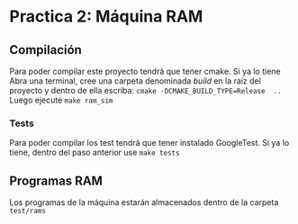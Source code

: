 # Practica 2: Máquina RAM

## Compilación
Para poder compilar este proyecto tendrá que tener cmake. Si ya lo tiene Abra una terminal, cree una carpeta denominada *build* en la raíz del proyecto y dentro de ella escriba:
```cmake -DCMAKE_BUILD_TYPE=Release  ..``` Luego ejecute ```make ram_sim```

### Tests
Para poder compilar los test tendrá que tener instalado GoogleTest. Si ya lo tiene, dentro del paso anterior use ```make tests```

## Programas RAM
Los programas de la máquina estarán almacenados dentro de la carpeta `test/rams`
